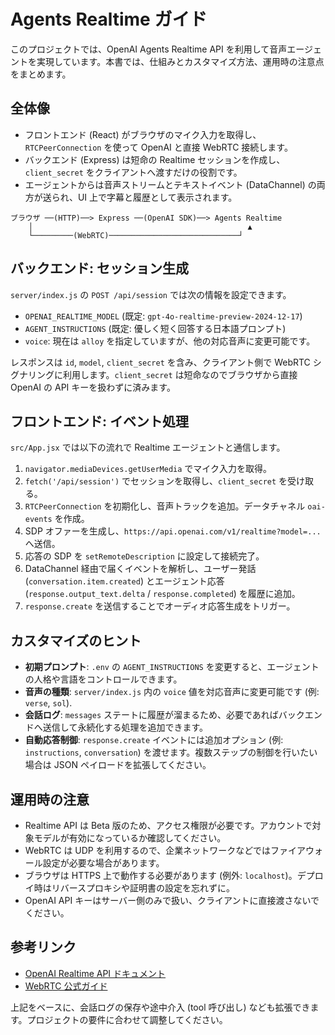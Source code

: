 # Agents Realtime ガイド

このプロジェクトでは、OpenAI Agents Realtime API を利用して音声エージェントを実現しています。本書では、仕組みとカスタマイズ方法、運用時の注意点をまとめます。

## 全体像

- フロントエンド (React) がブラウザのマイク入力を取得し、`RTCPeerConnection` を使って OpenAI と直接 WebRTC 接続します。
- バックエンド (Express) は短命の Realtime セッションを作成し、`client_secret` をクライアントへ渡すだけの役割です。
- エージェントからは音声ストリームとテキストイベント (DataChannel) の両方が送られ、UI 上で字幕と履歴として表示されます。

```
ブラウザ ──(HTTP)──> Express ──(OpenAI SDK)──> Agents Realtime
    │                                                ▲
    └─────────(WebRTC)─────────────────────────────┘
```

## バックエンド: セッション生成

`server/index.js` の `POST /api/session` では次の情報を設定できます。

- `OPENAI_REALTIME_MODEL` (既定: `gpt-4o-realtime-preview-2024-12-17`)
- `AGENT_INSTRUCTIONS` (既定: 優しく短く回答する日本語プロンプト)
- `voice`: 現在は `alloy` を指定していますが、他の対応音声に変更可能です。

レスポンスは `id`, `model`, `client_secret` を含み、クライアント側で WebRTC シグナリングに利用します。`client_secret` は短命なのでブラウザから直接 OpenAI の API キーを扱わずに済みます。

## フロントエンド: イベント処理

`src/App.jsx` では以下の流れで Realtime エージェントと通信します。

1. `navigator.mediaDevices.getUserMedia` でマイク入力を取得。
2. `fetch('/api/session')` でセッションを取得し、`client_secret` を受け取る。
3. `RTCPeerConnection` を初期化し、音声トラックを追加。データチャネル `oai-events` を作成。
4. SDP オファーを生成し、`https://api.openai.com/v1/realtime?model=...` へ送信。
5. 応答の SDP を `setRemoteDescription` に設定して接続完了。
6. DataChannel 経由で届くイベントを解析し、ユーザー発話 (`conversation.item.created`) とエージェント応答 (`response.output_text.delta` / `response.completed`) を履歴に追加。
7. `response.create` を送信することでオーディオ応答生成をトリガー。

## カスタマイズのヒント

- **初期プロンプト**: `.env` の `AGENT_INSTRUCTIONS` を変更すると、エージェントの人格や言語をコントロールできます。
- **音声の種類**: `server/index.js` 内の `voice` 値を対応音声に変更可能です (例: `verse`, `sol`).
- **会話ログ**: `messages` ステートに履歴が溜まるため、必要であればバックエンドへ送信して永続化する処理を追加できます。
- **自動応答制御**: `response.create` イベントには追加オプション (例: `instructions`, `conversation`) を渡せます。複数ステップの制御を行いたい場合は JSON ペイロードを拡張してください。

## 運用時の注意

- Realtime API は Beta 版のため、アクセス権限が必要です。アカウントで対象モデルが有効になっているか確認してください。
- WebRTC は UDP を利用するので、企業ネットワークなどではファイアウォール設定が必要な場合があります。
- ブラウザは HTTPS 上で動作する必要があります (例外: `localhost`)。デプロイ時はリバースプロキシや証明書の設定を忘れずに。
- OpenAI API キーはサーバー側のみで扱い、クライアントに直接渡さないでください。

## 参考リンク

- [OpenAI Realtime API ドキュメント](https://platform.openai.com/docs/guides/realtime)
- [WebRTC 公式ガイド](https://developer.mozilla.org/ja/docs/Web/API/WebRTC_API)

上記をベースに、会話ログの保存や途中介入 (tool 呼び出し) なども拡張できます。プロジェクトの要件に合わせて調整してください。
